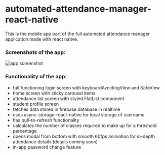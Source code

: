 # automated-attendance-manager-react-native

This is the mobile app part of the full automated attendance manager application made with react native.


### Screenshots of the app:


![app screenshot](https://github.com/Sahith02/automated-attendance-manager-react-native/blob/master/screenshots/Collage.png)



### Functionality of the app:

* full functioning login screen with keyboardAvoidingView and SafeView
* home screen with sticky carousel items
* attendance list screen with styled FlatList component
* student profile screen
* fetches data stored in firebase database in realtime
* uses async-storage-react-native for local storage of username
* has pull-to-refresh functionality
* calculates the number of classes required to make up for a threshold percentage
* opens modal from bottom with smooth 60fps animation for in-depth attendance details (details coming soon)
* in-app password change feature
